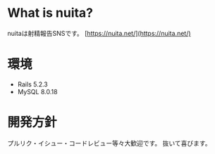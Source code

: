 # What is nuita?
nuitaは射精報告SNSです。 
[https://nuita.net/](https://nuita.net/)

# 環境
- Rails 5.2.3
- MySQL 8.0.18

# 開発方針
プルリク・イシュー・コードレビュー等々大歓迎です。
抜いて喜びます。
